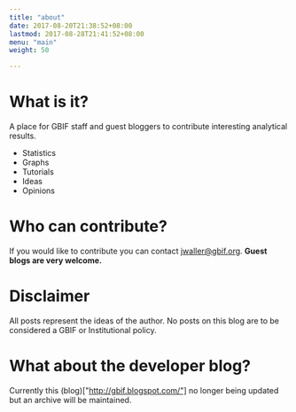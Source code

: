 ```yaml
---
title: "about"
date: 2017-08-20T21:38:52+08:00
lastmod: 2017-08-28T21:41:52+08:00
menu: "main"
weight: 50

---
```


# What is it? 

A place for GBIF staff and guest bloggers to contribute interesting analytical results. 

* Statistics
* Graphs
* Tutorials 
* Ideas 
* Opinions 

# Who can contribute? 

If you would like to contribute you can contact jwaller@gbif.org. **Guest blogs are very welcome.** 

# Disclaimer 

All posts represent the ideas of the author. No posts on this blog are to be considered a GBIF or Institutional policy.

# What about the developer blog? 

Currently this (blog)["http://gbif.blogspot.com/"] no longer being updated but an archive will be maintained.



